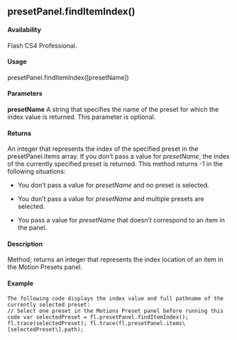 ## presetPanel.findItemIndex()

#### Availability

Flash CS4 Professional.

#### Usage

presetPanel.findItemIndex(\[presetName\])

#### Parameters

**presetName** A string that specifies the name of the preset for which the index value is returned. This parameter is optional.

#### Returns

An integer that represents the index of the specified preset in the presetPanel.items array. If you don’t pass a value for *presetName*, the index of the currently specified preset is returned. This method returns -1 in the following situations:

-   You don’t pass a value for *presetName* and no preset is selected.

-   You don’t pass a value for *presetName* and multiple presets are selected.

-   You pass a value for *presetName* that doesn’t correspond to an item in the panel.

#### Description

Method; returns an integer that represents the index location of an item in the Motion Presets panel.

#### Example

```
The following code displays the index value and full pathname of the currently selected preset:
// Select one preset in the Motions Preset panel before running this code var selectedPreset = fl.presetPanel.findItemIndex(); fl.trace(selectedPreset); fl.trace(fl.presetPanel.items\[selectedPreset\].path);

```